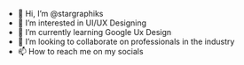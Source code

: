 - 👋 Hi, I’m @stargraphiks
- 👀 I’m interested in UI/UX Designing 
- 🌱 I’m currently learning Google Ux Design 
- 💞️ I’m looking to collaborate on professionals in the industry 
- 📫 How to reach me on my socials 

<!---
allstar200/allstar200 is a ✨ special ✨ repository because its `README.md` (this file) appears on your GitHub profile.
You can click the Preview link to take a look at your changes.
--->

